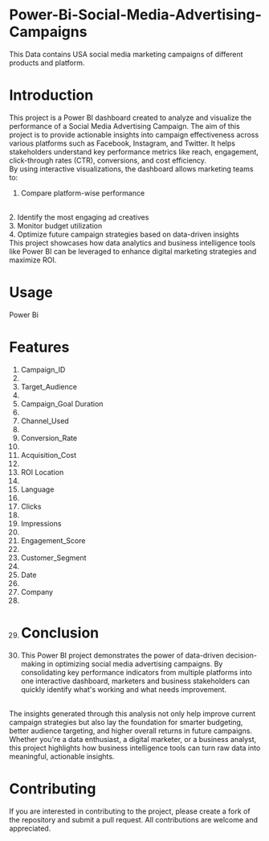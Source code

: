 # Power-Bi-Social-Media-Advertising-Campaigns
This Data contains USA social media marketing campaigns of different products and platform.
# Introduction 
This project is a Power BI dashboard created to analyze and visualize the performance of a Social Media Advertising Campaign. The aim of this project is to provide actionable insights into campaign effectiveness across various platforms such as Facebook, Instagram, and Twitter. It helps stakeholders understand key performance metrics like reach, engagement, click-through rates (CTR), conversions, and cost efficiency.
<br>
By using interactive visualizations, the dashboard allows marketing teams to:
<br>
1. Compare platform-wise performance
<br>
2. Identify the most engaging ad creatives
<br>
3. Monitor budget utilization
<br>
4. Optimize future campaign strategies based on data-driven insights
<br>
This project showcases how data analytics and business intelligence tools like Power BI can be leveraged to enhance digital marketing strategies and maximize ROI.

# Usage
Power Bi

# Features
1. Campaign_ID
2. <br>	
3. Target_Audience
4. <br>
5. Campaign_Goal	Duration
6. <br>	
7. Channel_Used
8. <br>	
9. Conversion_Rate
10. <br>
11. Acquisition_Cost
12. <br>	
13. ROI	Location
14. <br>	
15. Language
16. <br>	
17. Clicks
18. <br>	
19. Impressions
20. <br>	
21. Engagement_Score
22. <br>	
23. Customer_Segment
24. <br>	
25. Date
26. <br>	
27. Company
28. 
29. # Conclusion
30. This Power BI project demonstrates the power of data-driven decision-making in optimizing social media advertising campaigns. By consolidating key performance indicators from multiple platforms into one interactive dashboard, marketers and business stakeholders can quickly identify what's working and what needs improvement.
<br>
The insights generated through this analysis not only help improve current campaign strategies but also lay the foundation for smarter budgeting, better audience targeting, and higher overall returns in future campaigns.
<br>
Whether you're a data enthusiast, a digital marketer, or a business analyst, this project highlights how business intelligence tools can turn raw data into meaningful, actionable insights.

# Contributing
If you are interested in contributing to the project, please create a fork of the repository and submit a pull request. All contributions are welcome and appreciated.


